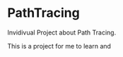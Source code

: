 # PathTracing
Invidivual Project about Path Tracing.

This is a project for me to learn <Realistic Ray Tracing> and <Introduction to Computer Graphics>
